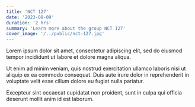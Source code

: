 ```yaml
---
title: 'NCT 127'
date: '2023-08-09'
duration: '2 hrs'
summary: 'Learn more about the group NCT 127'
cover_image: '/../public/nct-127.jpg'
---
```


Lorem ipsum dolor sit amet, consectetur adipiscing elit, sed do eiusmod tempor incididunt ut labore et dolore magna aliqua. 

Ut enim ad minim veniam, quis nostrud exercitation ullamco laboris nisi ut aliquip ex ea commodo consequat. Duis aute irure dolor in reprehenderit in voluptate velit esse cillum dolore eu fugiat nulla pariatur. 

Excepteur sint occaecat cupidatat non proident, sunt in culpa qui officia deserunt mollit anim id est laborum.